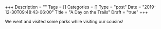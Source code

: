 +++
Description = ""
Tags = []
Categories = []
Type = "post"
Date = "2019-12-30T09:48:43-06:00"
Title = "A Day on the Trails"
Draft = "true"
+++

We went and visited some parks while visiting our cousins!